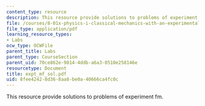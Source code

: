```yaml
---
content_type: resource
description: This resource provide solutions to problems of experiment fm.
file: /courses/8-01x-physics-i-classical-mechanics-with-an-experimental-focus-fall-2002/8fee42428d368aa8be0a40666ca4fc0c_expt_mf_sol.pdf
file_type: application/pdf
learning_resource_types:
- Labs
ocw_type: OCWFile
parent_title: Labs
parent_type: CourseSection
parent_uid: 70ce862e-9814-4ddb-a6a3-0510e258146e
resourcetype: Document
title: expt_mf_sol.pdf
uid: 8fee4242-8d36-8aa8-be0a-40666ca4fc0c
---
```

This resource provide solutions to problems of experiment fm.

